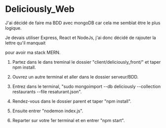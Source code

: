 # Deliciously_Web

J'ai décidé de faire ma BDD avec mongoDB car cela me semblat être le plus logique.

Je devais utiliser Express, React et NodeJs, j'ai donc décidé de rajouter la lettre qu'il manquait 

pour avoir ma stack MERN.

 

1. Partez dans le dans  treminal le dossier "client/deliciously_front/" et taper npm install.

2. Ouvrez un autre terminal et aller dans le dossier serveur/BDD.

3. Entrez dans le terminal, "sudo mongoimport --db deliciously --collection restaurants --file resaturant.json".

4. Rendez-vous dans le dossier parent et taper "npm install".

5. Ensuite entrer "nodemon index.js".

6. Reparter sur votre 1er terminal et en entrer "npm start".
